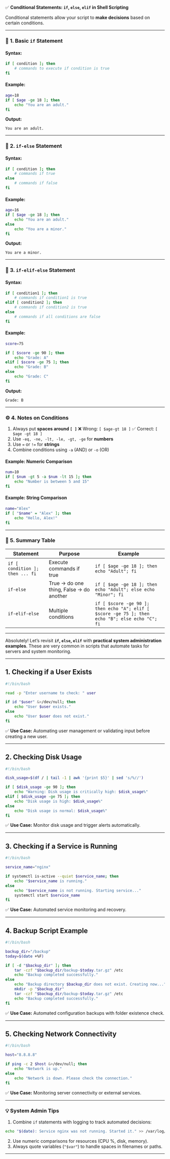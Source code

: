 ✅ **Conditional Statements: `if`, `else`, `elif` in Shell Scripting**

Conditional statements allow your script to **make decisions** based on certain conditions.

---

### 🧩 **1. Basic `if` Statement**

#### **Syntax:**

```bash
if [ condition ]; then
    # commands to execute if condition is true
fi
```

#### **Example:**

```bash
age=18
if [ $age -ge 18 ]; then
    echo "You are an adult."
fi
```

**Output:**

```
You are an adult.
```

---

### 🧠 **2. `if-else` Statement**

#### **Syntax:**

```bash
if [ condition ]; then
    # commands if true
else
    # commands if false
fi
```

#### **Example:**

```bash
age=16
if [ $age -ge 18 ]; then
    echo "You are an adult."
else
    echo "You are a minor."
fi
```

**Output:**

```
You are a minor.
```

---

### 🧩 **3. `if-elif-else` Statement**

#### **Syntax:**

```bash
if [ condition1 ]; then
    # commands if condition1 is true
elif [ condition2 ]; then
    # commands if condition2 is true
else
    # commands if all conditions are false
fi
```

#### **Example:**

```bash
score=75

if [ $score -ge 90 ]; then
    echo "Grade: A"
elif [ $score -ge 75 ]; then
    echo "Grade: B"
else
    echo "Grade: C"
fi
```

**Output:**

```
Grade: B
```

---

### ⚙️ **4. Notes on Conditions**

1. Always put **spaces around `[ ]`**
   ❌ Wrong: `[ $age-gt 18 ]`
   ✅ Correct: `[ $age -gt 18 ]`
2. Use `-eq, -ne, -lt, -le, -gt, -ge` for **numbers**
3. Use `=` or `!=` for **strings**
4. Combine conditions using `-a` (AND) or `-o` (OR)

#### **Example: Numeric Comparison**

```bash
num=10
if [ $num -gt 5 -a $num -lt 15 ]; then
    echo "Number is between 5 and 15"
fi
```

#### **Example: String Comparison**

```bash
name="Alex"
if [ "$name" = "Alex" ]; then
    echo "Hello, Alex!"
fi
```

---

### 🧾 **5. Summary Table**

| Statement                       | Purpose                                 | Example                                                                                         |
| ------------------------------- | --------------------------------------- | ----------------------------------------------------------------------------------------------- |
| `if [ condition ]; then ... fi` | Execute commands if true                | `if [ $age -ge 18 ]; then echo "Adult"; fi`                                                     |
| `if-else`                       | True → do one thing, False → do another | `if [ $age -ge 18 ]; then echo "Adult"; else echo "Minor"; fi`                                  |
| `if-elif-else`                  | Multiple conditions                     | `if [ $score -ge 90 ]; then echo "A"; elif [ $score -ge 75 ]; then echo "B"; else echo "C"; fi` |

---

Absolutely! Let’s revisit **`if`, `else`, `elif`** with **practical system administration examples**. These are very common in scripts that automate tasks for servers and system monitoring.

---

## **1. Checking if a User Exists**

```bash
#!/bin/bash

read -p "Enter username to check: " user

if id "$user" &>/dev/null; then
    echo "User $user exists."
else
    echo "User $user does not exist."
fi
```

✅ **Use Case:** Automating user management or validating input before creating a new user.

---

## **2. Checking Disk Usage**

```bash
#!/bin/bash

disk_usage=$(df / | tail -1 | awk '{print $5}' | sed 's/%//')

if [ $disk_usage -ge 90 ]; then
    echo "Warning: Disk usage is critically high: $disk_usage%"
elif [ $disk_usage -ge 75 ]; then
    echo "Disk usage is high: $disk_usage%"
else
    echo "Disk usage is normal: $disk_usage%"
fi
```

✅ **Use Case:** Monitor disk usage and trigger alerts automatically.

---

## **3. Checking if a Service is Running**

```bash
#!/bin/bash

service_name="nginx"

if systemctl is-active --quiet $service_name; then
    echo "$service_name is running."
else
    echo "$service_name is not running. Starting service..."
    systemctl start $service_name
fi
```

✅ **Use Case:** Automated service monitoring and recovery.

---

## **4. Backup Script Example**

```bash
#!/bin/bash

backup_dir="/backup"
today=$(date +%F)

if [ -d "$backup_dir" ]; then
    tar -czf "$backup_dir/backup-$today.tar.gz" /etc
    echo "Backup completed successfully."
else
    echo "Backup directory $backup_dir does not exist. Creating now..."
    mkdir -p "$backup_dir"
    tar -czf "$backup_dir/backup-$today.tar.gz" /etc
    echo "Backup completed successfully."
fi
```

✅ **Use Case:** Automated configuration backups with folder existence check.

---

## **5. Checking Network Connectivity**

```bash
#!/bin/bash

host="8.8.8.8"

if ping -c 2 $host &>/dev/null; then
    echo "Network is up."
else
    echo "Network is down. Please check the connection."
fi
```

✅ **Use Case:** Monitoring server connectivity or external services.

---

### 💡 **System Admin Tips**

1. Combine `if` statements with logging to track automated decisions:

```bash
echo "$(date): Service nginx was not running. Started it." >> /var/log/service_check.log
```

2. Use numeric comparisons for resources (CPU %, disk, memory).
3. Always quote variables (`"$var"`) to handle spaces in filenames or paths.

---



